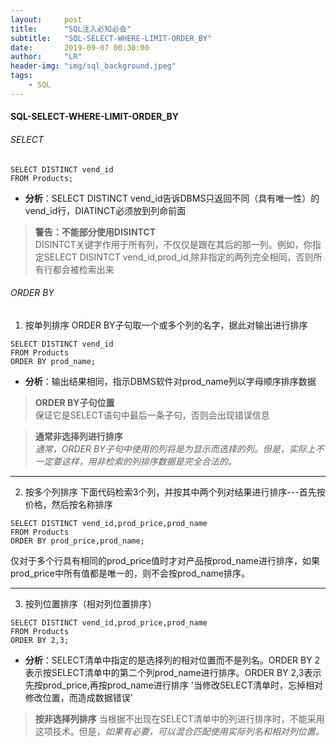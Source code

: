```yaml
---
layout:     post
title:      "SQL注入必知必会"
subtitle:   "SQL-SELECT-WHERE-LIMIT-ORDER_BY"
date:       2019-09-07 00:30:00
author:     "LR"
header-img: "img/sql_background.jpeg"
tags:
    - SQL
---
```


#### SQL-SELECT-WHERE-LIMIT-ORDER_BY ####
###### SELECT ######
```
SELECT DISTINCT vend_id
FROM Products;
```
- **分析**：SELECT DISTINCT vend_id告诉DBMS只返回不同（具有唯一性）的vend_id行，DIATINCT必须放到列命前面
> **警告：不能部分使用DISINTCT**<br>
> DISINTCT关键字作用于所有列，不仅仅是跟在其后的那一列。例如，你指定SELECT DISINTCT vend_id,prod_id,除非指定的两列完全相同，否则所有行都会被检索出来

###### ORDER BY ######
1. 按单列排序
ORDER BY子句取一个或多个列的名字，据此对输出进行排序
```
SELECT DISTINCT vend_id
FROM Products
ORDER BY prod_name;
```
- **分析**：输出结果相同，指示DBMS软件对prod_name列以字母顺序排序数据
> **ORDER BY子句位置**          
> 保证它是SELECT语句中最后一条子句，否则会出现错误信息

> **通常非选择列进行排序**        
> _通常，ORDER BY子句中使用的列将是为显示而选择的列。但是，实际上不一定要这样，用非检索的列排序数据是完全合法的。_

* * *
2. 按多个列排序
下面代码检索3个列，并按其中两个列对结果进行排序---首先按价格，然后按名称排序
```
SELECT DISTINCT vend_id,prod_price,prod_name
FROM Products
ORDER BY prod_price,prod_name;
```
仅对于多个行具有相同的prod_price值时才对产品按prod_name进行排序，如果prod_price中所有值都是唯一的，则不会按prod_name排序。

* * *
3. 按列位置排序（相对列位置排序）
```
SELECT DISTINCT vend_id,prod_price,prod_name
FROM Products
ORDER BY 2,3;
```
- **分析**：SELECT清单中指定的是选择列的相对位置而不是列名。ORDER BY 2表示按SELECT清单中的第二个列prod_name进行排序。ORDER BY 2,3表示先按prod_price,再按prod_name进行排序
'当修改SELECT清单时，忘掉相对修改位置，而造成数据错误'
> **按非选择列排序**
> 当根据不出现在SELECT清单中的列进行排序时，不能采用这项技术。但是，*如果有必要，可以混合匹配使用实际列名和相对列位置。*
